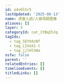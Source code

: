 ```yaml
---
id: o4v6lhr5
lastUpdated: '2025-06-13'
name: 虎食人卣/人兽母题图像
aliases: []
layer: 5
categoryId: cat_1YBqIhJq
tagIds:
  - tag_5EYO4zNf
  - tag_LIVeX1-t
  - tag_jjlHlSWa
nsfw: false
parent: ''
relatedEntries: []
timelineEvents: []
titledLinks: []
---
```


